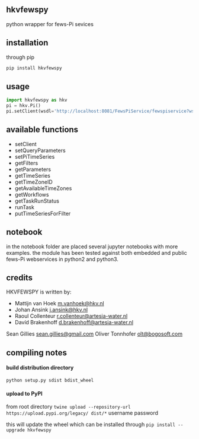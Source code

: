 ## hkvfewspy
python wrapper for fews-Pi sevices

## installation
through pip
```bash
pip install hkvfewspy
```

## usage
```python
import hkvfewspy as hkv
pi = hkv.Pi()
pi.setClient(wsdl='http://localhost:8081/FewsPiService/fewspiservice?wsdl')
```

## available functions
- setClient
- setQueryParameters
- setPiTimeSeries
- getFilters
- getParameters
- getTimeSeries
- getTimeZoneID
- getAvailableTimeZones
- getWorkflows
- getTaskRunStatus
- runTask
- putTimeSeriesForFilter


## notebook
in the notebook folder are placed several jupyter notebooks with more examples.
the module has been tested against both embedded and public fews-Pi webservices in python2 and python3.

## credits
HKVFEWSPY is written by:
- Mattijn van Hoek <m.vanhoek@hkv.nl>
- Johan Ansink <j.ansink@hkv.nl>
- Raoul Collenteur <r.collenteur@artesia-water.nl>
- Davíd Brakenhoff <d.brakenhoff@artesia-water.nl>


Sean Gillies <sean.gillies@gmail.com>
Oliver Tonnhofer <olt@bogosoft.com>

## compiling notes

#### build distribution directory
`python setup.py sdist bdist_wheel`

#### upload to PyPI
from root directory
`twine upload --repository-url https://upload.pypi.org/legacy/ dist/*`
username
password

this will update the wheel which can be installed through `pip install --upgrade hkvfewspy` 

